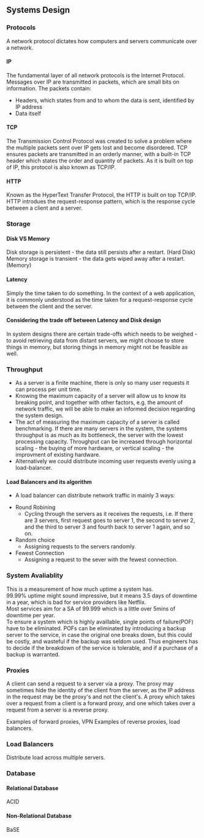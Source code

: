 ## Systems Design

### Protocols

A network protocol dictates how computers and servers communicate over a network.

#### IP
The fundamental layer of all network protocols is the Internet Protocol.
Messages over IP are transmitted in packets, which are small bits on information.
The packets contain:
* Headers, which states from and to whom the data is sent, identified by IP address
* Data itself

#### TCP
The Transmission Control Protocol was created to solve a problem where the multiple packets sent over IP gets lost and become disordered.
TCP ensures packets are transmitted in an orderly manner, with a built-in TCP header which states the order and quantity of packets.
As it is built on top of IP, this protocol is also known as TCP/IP.

#### HTTP 
Known as the HyperText Transfer Protocol, the HTTP is built on top TCP/IP. HTTP introdues the request-response pattern, which is the response cycle between a client and a server.

### Storage

#### Disk VS Memory
Disk storage is persistent - the data still persists after a restart. (Hard Disk)
Memory storage is transient - the data gets wiped away after a restart. (Memory)

#### Latency 
Simply the time taken to do something. In the context of a web application, it is commonly understood as the time taken for a request-response cycle between the client and the server.

#### Considering the trade off between Latency and Disk design
In system designs there are certain trade-offs which needs to be weighed - to avoid retrieving data from distant servers, we might choose to store things in memory, but storing things in memory might not be feasible as well. 

### Throughput 
* As a server is a finite machine, there is only so many user requests it can process per unit time.
* Knowing the maximum capacity of a server will allow us to know its breaking point, and together with other factors, e.g. the amount of network traffic, we will be able to make an informed decision regarding the system design.
* The act of measuring the maximum capacity of a server is called benchmarking.
If there are many servers in the system, the systems throughput is as much as its bottleneck, the server with the lowest processing capacity. Throughput can be increased through horizontal scaling - the buying of more hardware, or vertical scaling - the improvment of existing hardware.</br>
* Alternatively we could distribute incoming user requests evenly using a load-balancer.

#### Load Balancers and its algorithm
* A load balancer can distribute network traffic in mainly 3 ways:
- Round Robining
  - Cycling through the servers as it receives the requests, i.e. If there are 3 servers, first request goes to server 1, the second to server 2, and the third to server 3 and fourth back to server 1 again, and so on.
- Random choice
  - Assigning requests to the servers randomly.
- Fewest Connection
  - Assigning a request to the sever with the fewest connection.



### System Avaliablity
This is a measurement of how much uptime a system has. </br>
99.99% uptime might sound impressive, but it means 3.5 days of downtime in a year, which is bad for service providers like Netflix.</br> Most services aim for a SA of 99.999 which is a little over 5mins of downtime per year.</br>
To ensure a system which is highly availlable, single points of failure(POF) have to be eliminated.
POFs can be eliminated by introducing a backup server to the service, in case the original one breaks down, but this could be costly, and wasteful if the backup was seldom used.
Thus engineers has to decide if the breakdown of the service is tolerable, and if a purchase of a backup is warranted.

### Proxies
A client can send a request to a server via a proxy.
The proxy may sometimes hide the identity of the client from the server, as the IP address in the request may be the proxy's and not the client's. 
A proxy which takes over a request from a client is a forward proxy,
and one which takes over a request from a server is a reverse proxy.

Examples of forward proxies, VPN
Examples of reverse proxies, load balancers.

### Load Balancers
Distribute load across multiple servers.

### Database

#### Relational Database
ACID

#### Non-Relational Database
BaSE





